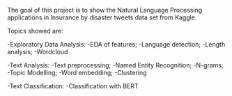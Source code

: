 The goal of this project is to show the Natural Language Processing applications in Insurance by disaster tweets data set from Kaggle.

Topics showed are:

-Exploratory Data Analysis:
  -EDA of features;
  -Language detection;
  -Length analysis;
  -Wordcloud

-Text Analysis:
  -Text preprocessing;
  -Named Entity Recognition;
  -N-grams;
  -Topic Modelling;
  -Word embedding;
  -Clustering
 
-Text Classification:
  -Classification with BERT
  
